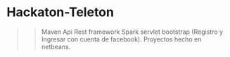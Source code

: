 # Hackaton-Teleton
>>Maven 
>>Api Rest framework Spark 
>>servlet bootstrap (Registro y Ingresar con cuenta de facebook).
>>Proyectos hecho en netbeans.
